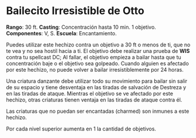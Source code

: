 # Bailecito Irresistible de Otto
**Rango**: 30 ft.
**Casting**: Concentración hasta 10 min. 1 objetivo.
**Componentes**: V, S.
**Escuela**: Encantamiento.

Puedes utilizar este hechizo contra un objetivo a 30 ft o menos de ti, que no te vea y no sea hostil hacia a ti. El objetivo debe realizar una prueba de **WIS** contra tu spellcast DC; Al fallar, el objetivo empieza a bailar hasta que tu concentración baje o el objetivo sea golpeado. Cuando alguien es afectado por este hechizo, no puede volver a bailar irresistiblemente por 24 horas.

Una criatura danzante debe utilizar todo su movimiento para bailar sin salir de su espacio y tiene desventaja en las tiradas de salvación de Destreza y en las tiradas de ataque. Mientras el objetivo se ve afectado por este hechizo, otras criaturas tienen ventaja en las tiradas de ataque contra él.

Las criaturas que no puedan ser encantadas (charmed) son inmunes a este hechizo.

Por cada nivel superior aumenta en 1 la cantidad de objetivos.